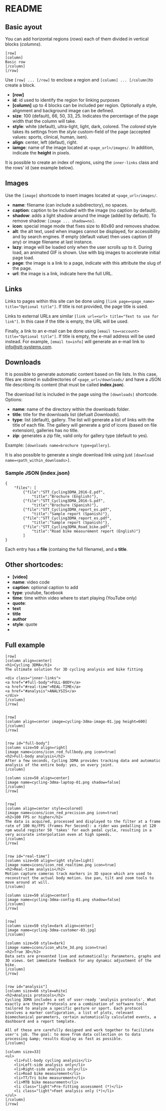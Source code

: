 # README

## Basic ayout

You can add horizontal regions (_rows_) each of them divided in vertical blocks (_columns_).

```
[row]
[column]
Basic row
[/column]
[/row]
```

Use ```[row] ... [/row]``` to enclose a region and ```[column] ... [/column]```to create a block.

- __[row]__
 - __id__: id used to identify the region for linking purposes
- __[column]__ up to 4 blocks can be included per region. Optionally a style, alignment and background image can be defined.
 - __size__: 100 (default), 66, 50, 33, 25. Indicates the percentage of the page width that the column will take.
 - __style__: white (default), ultra-light, light, dark, colored. The _colored_ style takes its settings from the _style_ custom-field of the page (accepted values: sports, clinical, human, isen).
 - __align__: center, left (defaut), right.
 - __iamge__: name of the image located at ```<page_url>/images/```. In addition, indicate the __height__ in pixels.

It is possible to create an index of regions, using the ```inner-links``` class and the rows' id (see example below).

## Images

Use the ```[image]``` shortcode to insert images located at ```<page_url>/images/```.

- __name__: filename (can include a subdirectory), no spaces.
- __caption__: caption to be included with the image (no caption by default).
- __shadow__: adds a light shadow around the image (added by default). To remove shadow: ```[image ... shadow=no]```.
- __icon__: special image mode that fixes size to 80x80 and removes shadow.
- __alt__: the alt text, used when images cannot be displayed, for accessibility and by search engines. If empty (default value) then uses caption (if any) or image filename at last instance.
- __lazy__: image will be loaded only when the user scrolls up to it. During load, an animated GIF is shown. Use with big images to accelerate initial page load.
- __page__: the image is a link to a page, indicate with this attribute the slug of the page.
- __url__: the image is a link, indicate here the full URL.

## Links

Links to pages within this site can be done using ```[link page=<page_name> title="Optional title"]```. If title is not provided, the page title is used.

Links to external URLs are similar ```[link url=<url> title="Text to use for link"]```. In this case if the title is empty, the URL will be used.

Finally, a link to an e-mail can be done using ```[email to=<account> title="Optional title"]```. If title is empty, the e-mail address will be used instead. For example, ```[email to=info]``` will generate an e-mail link to info@stt-systems.com.

## Downloads

It is possible to generate automatic content based on file lists. In this case, files are stored in subdirectories of ```<page_url>/downloads/``` and have a JSON file describing its content (that must be called __index.json__).

The download list is included in the page using the ```[downloads]``` shortcode. Options:
- __name__: name of the directory within the downloads folder.
- __title__: title for the downloads list (defualt _Downloads_).
- __type__: list (default), gallery. The list will generate a list of links with the title of each file. The gallery will generate a grid of icons (based on file extension), galleries has no title.
- __zip__: generates a zip file, valid only for gallery type (default to yes).

Example: ```[downloads name=brochure type=gallery]```.

It is also possible to generate a single download link using just ```[download name=<path_within_downloads>]```.

### Sample JSON (index.json)
```
{
	"files": [
		{"file":"STT_Cycling3DMA_2016-E.pdf",
			"title":"Brochure (English)"},
		{"file":"STT_Cycling3DMA_2016-S.pdf",
			"title":"Brochure (Spanish)"},
		{"file":"STT_Cycling3DMA_report_es.pdf",
			"title":"Sample report (Spanish)"},
		{"file":"STT_Cycling3DMA_report_es.pdf",
			"title":"Sample report (Spanish)"},
		{"file":"STT_Cycling3DMA_Road_bike.pdf",
			"title":"Road bike measurement report (English)"}
		]
}
```

Each entry has a __file__ (containg the full filename), and a __title__.

## Other shortcodes:

- __[video]__
 - __name__: video code
 - __caption__: optional caption to add
 - __type__: youtube, facebook
 - __time__: time within video where to start playing (YouTube only)
- __quote__:
 - __text__
 - __title__
 - __author__
 - __style__: quote
-


## Full example

```
[row]
[column align=center]
<h1>Cycling 3DMA</h1>
The ultimate solution for 3D cycling analysis and bike fitting

<div class="inner-links">
<a href="#full-body">FULL-BODY</a>
<a href="#real-time">REAL-TIME</a>
<a href="#analysis">ANALYSIS</a>
</div>
[/column]
[/row]


[row]
[column align=center image=cycling-3dma-image-01.jpg height=600]
[/column]
[/row]


[row id="full-body"]
[column size=50 align=right]
[image name=icons/icon_red_fullbody.png icon=true]
<h2>Full-body analysis</h2>
After a few seconds, Cycling 3DMA provides tracking data and automatic analysis of the entire body: yes, on every joint.
[/column]

[column size=50 align=center]
[image name=cycling-3dma-laptop-01.png shadow=false]
[/column]
[/row]


[row]
[column align=center style=colored]
[image name=icons/icon_red_precision.png icon=true]
<h2>100 FPS or higher</h2>
The data is acquired, processed and displayed to the filter at a frame rate of 100 Hz/FPS (Frames Per Second): a rider was pedalling at 120 rpm would register 50 'takes' for each pedal cycle, resulting in a very accurate interpolation even at high speeds.
[/column]
[/row]


[row id="real-time"]
[column size=50 align=right style=light]
[image name=icons/icon_red_realtime.png icon=true]
<h2>Real-time analysis</h2>
Motion capture cameras track markers in 3D space which are used to reconstruct the actual body motion. Use pan, tilt and zoom tools to move around at will.
[/column]

[column size=50 align=center]
[image name=cycling-3dma-config-01.png shadow=false]
[/column]
[/row]


[row]
[column size=50 style=dark align=center]
[image name=cycling-3dma-customer-03.jpg]
[/column]

[column size=50 style=dark]
[image name=icons/icon_white_3d.png icon=true]
<h2>True 3D</h2>
Data sets are presented live and automatically: Parameters, graphs and 3D views. Get immediate feedback for any dynamic adjustment of the bike.
[/column]
[/row]


[row id="analysis"]
[column size=66 style=white]
<h2>Analysis protocols</h2>
Cycling 3DMA includes a set of user-ready 'analysis protocols'. What exactly are these? Protocols are a combination of software tools tailored to analyze a specific gesture or sport. Each protocol involves a marker configuration, a list of plots, relevant biomechanical parameters, certain automatically calculated events, a dashboard and a report template.

All of these are carefully designed and work together to facilitate user's job. The goal: to move from data collection on to data processing &amp; results display as fast as possible.
[/column]

[column size=33]
<ul>
	<li>Full-body cycling analysis</li>
	<li>Left-side analysis only</li>
	<li>Right-side analysis only</li>
	<li>Road bike measurement</li>
	<li>TT/Tri bike measurement</li>
	<li>MTB bike measurement</li>
	<li class="light">Pre-fitting assessment (*)</li>
	<li class="light">Feet analysis only (*)</li>
</ul>
[/column]
[/row]
```